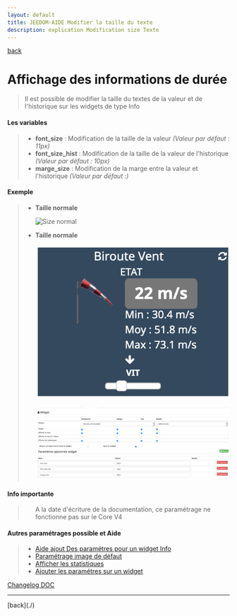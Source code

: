 ```yaml
---
layout: default
title: JEEDOM-AIDE Modifier la taille du texte
description: explication Modification size Texte
---
```

[back](../)
# Affichage des informations de durée
<blockquote>
    Il est possible de modifier la taille du textes de la valeur et de l'historique sur les widgets de type Info
</blockquote>

<h4 id="Size">Les variables</h4>
<blockquote>
        <ul>
            <li><b>font_size</b> : Modification de la taille de la valeur <i>(Valeur par défaut : 11px)</i></li>
            <li><b>font_size_hist</b> : Modification de la taille de la valeur de l'historique <i>(Valeur par défaut : 10px)</i></li>
            <li><b>marge_size</b> : Modification de la marge entre la valeur et l'historique <i>(Valeur par défaut :)</i></li>
        </ul>
</blockquote>

<h4 id="Exemple">Exemple</h4>
<blockquote>
    <ul>
        <li><b>Taille normale</b></li>
        <p><img src="../img/AIDE-CONFIG_SIZE_1.png" alt="Size normal" /></p>
        <li><b>Taille normale</b></li>
        <p><img src="../img/AIDE_CONFIG_SIZE_2.png" alt="Size" /></p>
        <p><img src="../img/AIDE_CONFIG_SIZE_3.png" alt="Size réglage" /></p>
        </ul>
</blockquote>


<h4 id="Error">Info importante</h4>
<blockquote>
        <ul>
A la date d'écriture de la documentation, ce paramétrage ne fonctionne pas sur le Core V4
        </ul>
</blockquote>

<h4 id="Aide">Autres paramétrages possible et Aide</h4>
<blockquote>
        <ul>
            <li><a href="JEEDOM_AIDE_CONFIG_INFO.html">Aide ajout Des paramétres pour un widget Info</a></li>
            <li><a href="JEEDOM_AIDE_Error.html">Paramétrage image de défaut</a></li>
            <li><a href="JEEDOM_AIDE_STATS.html">Afficher les statistiques</a></li>
            <li><a href="JEEDOM_AIDE_PARA.html">Ajouter les paramétres sur un widget</a></li>
        </ul>
</blockquote>

<dl>
    <a href="https://github.com/JEALG/JEEDOM-Widget_JAG-doc/commits/master">Changelog DOC</a>
</dl>
<hr />
[back](./)
